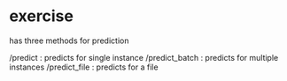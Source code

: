 # exercise

has three methods for prediction

/predict : predicts for single instance 
/predict_batch : predicts for multiple instances 
/predict_file : predicts for a file 
